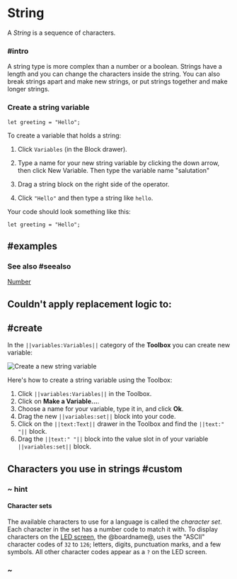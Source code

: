 # String

A *String* is a sequence of characters. 

### #intro

A string type is more complex than a number or a boolean. Strings have a length and you can
change the characters inside the string. You can also break strings apart and make new strings, or
put strings together and make longer strings.

### Create a string variable

```block
let greeting = "Hello";
```

To create a variable that holds a string:

1. Click `Variables` (in the Block drawer).

2. Type a name for your new string variable by clicking the down arrow, then click New Variable. Then type the variable name "salutation"

3. Drag a string block on the right side of the operator.

4. Click `"Hello"` and then type a string like `hello`.

Your code should look something like this:

```block
let greeting = "Hello";
```

## #examples

### See also #seealso
 
[Number](/types/number)

## Couldn't apply replacement logic to:
## #create

In the ``||variables:Variables||`` category of the **Toolbox** you can create new variable:

![Create a new string variable](/static/blocks/variables/string.gif)

Here's how to create a string variable using the Toolbox:

1. Click ``||variables:Variables||`` in the Toolbox.
2. Click on **Make a Variable...**.
3. Choose a name for your variable, type it in, and click **Ok**.
4. Drag the new ``||variables:set||`` block into your code.
5. Click on the ``||text:Text||`` drawer in the Toolbox and find the ``||text:" "||`` block.
6. Drag the ``||text:" "||`` block into the value slot in of your variable ``||variables:set||`` block.

## Characters you use in strings #custom

### ~ hint

#### Character sets

The available characters to use for a language is called the _character set_. Each character in the set has a number code to match it with.
To display characters on the [LED screen](/device/screen), the @boardname@, uses the "ASCII" character codes of `32` to `126`; letters, digits, punctuation marks, and a few symbols. All other character codes appear as a `?` on the LED screen.

### ~
